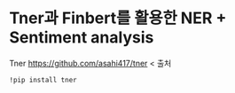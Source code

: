 # Tner과 Finbert를 활용한 NER + Sentiment analysis

Tner https://github.com/asahi417/tner < 출처

`!pip install tner`
